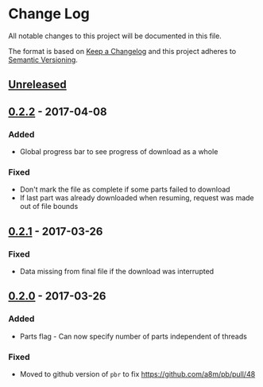 # Change Log
All notable changes to this project will be documented in this file.

The format is based on [Keep a Changelog](http://keepachangelog.com/)
and this project adheres to [Semantic Versioning](http://semver.org/).

## [Unreleased]

## [0.2.2] - 2017-04-08
### Added
- Global progress bar to see progress of download as a whole

### Fixed
- Don't mark the file as complete if some parts failed to download
- If last part was already downloaded when resuming, request was made out of file bounds

## [0.2.1] - 2017-03-26
### Fixed
- Data missing from final file if the download was interrupted

## [0.2.0] - 2017-03-26
### Added
- Parts flag - Can now specify number of parts independent of threads

### Fixed
- Moved to github version of `pbr` to fix https://github.com/a8m/pb/pull/48

[Unreleased]: https://github.com/daveallie/bindrs/compare/v0.2.2...HEAD
[0.2.2]: https://github.com/daveallie/bindrs/compare/v0.2.1...v0.2.2
[0.2.1]: https://github.com/daveallie/bindrs/compare/v0.2.0...v0.2.1
[0.2.0]: https://github.com/daveallie/bindrs/compare/v0.1.0...v0.2.0
